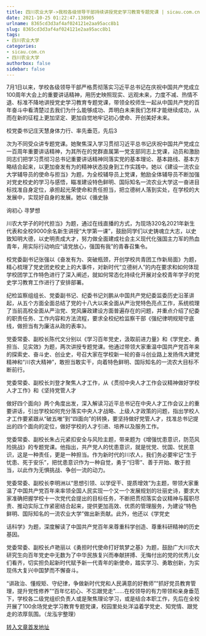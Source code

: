 ```yaml
---
title: 四川农业大学->我校各级领导干部持续讲授党史学习教育专题党课 | sicau.com.cn
date: 2021-10-25 01:22:47.138905
urlname: 8365cd3d3af4af024121e2aa95acc8b1
slug: 8365cd3d3af4af024121e2aa95acc8b1
tags: 
- 四川农业大学
categories:
- sicau.com.cn
- 四川农业大学
authorbox: false
sidebar: false
---
```

7月1日以来，学校各级领导干部严格贯彻落实习近平总书记在庆祝中国共产党成立100周年大会上的重要讲话精神，用历史映照现实、远观未来，力度不减、热情不退、标准不降地讲授党史学习教育专题党课，带领全校师生一起从中国共产党的百年奋斗中看清楚过去我们为什么能够成功、弄明白未来我们怎样才能继续成功，从而在新的征程上更加坚定、更加自觉地牢记初心使命、开创美好未来。

校党委书记庄天慧身体力行、率先垂范，先后3
<!--more-->
次为不同受众讲专题党课。她聚焦深入学习贯彻习近平总书记庆祝中国共产党成立一百周年重要讲话精神，为其所在的党群直属第一党支部同志上党课，动员和激励同志们把学习贯彻习总书记重要讲话精神同落实党的基本理论、基本路线、基本方略结合起来，以更加奋发有为的精神状态投身到工作实践中。她以《建设一流农业大学辅导员的使命与担当》为题，为全校辅导员上党课，勉励全体辅导员不断加强对党史校史的学习与感悟，瞄准建设特色鲜明、国际知名一流农业大学这一奋进目标找准自身定位，承担起光荣使命和责任担当，把立德树人落到实处，在学校的大发展中，实现好自身的发展。她以《循史脉

询初心 寻梦想

川农大学子的时代担当》为题，通过在线直播的方式，为现场320名2021年新生代表和全校9000余名新生讲授“大学第一课”，鼓励同学们以史铸魂立大志，以史致知明大德，以史明责成大才，努力做全面建成社会主义现代化强国主力军的热血青年，用实际行动响应“请党放心，强国有我”的青春召集令。

校党委副书记张强以《奋发有为、突破瓶颈，开创学校共青团工作新局面》为题，精心梳理了党史团史校史上的大事件，对新时代“立德树人”的内在要求和如何体现学校团学工作特色进行了深入阐述，就如何常态化持续化开展对全校青年学子的党史学习教育工作进行了安排部署。

纪检监察组组长、党委副书记、纪委书记刘鹏从中国共产党纪委监委历史沿革讲起，从五个方面全面总结了党的十八大以来全面从严治党特色亮点工作，系统梳理了当前高校全面从严治党、党风廉政建设方面普遍存在的问题，并重点介绍了纪委的职责任务、工作内容和方法流程，要求全校纪检监察干部《强纪律明规矩守底线，做担当有为廉洁从政的表率》。

党委常委、副校长陈代文分别以《学习百年党史，汲取前进力量》和《学党史、勇担当、见实效》为题，两次讲授专题党课。他通过带领大家重温中国共产党百年来的探索史、奋斗史、创业史，号召大家在学校新一轮的奋斗创业路上发扬伟大建党精神和“川农大精神”，敢担当敢实干，向着特色鲜明、国际知名的一流农大目标不断前行。

党委常委、副校长刘登才聚焦人才工作，从《贯彻中央人才工作会议精神做好学校人才工作》和《坚持党管人才

做好四个面向》两个角度出发，深入解读习近平总书记在中央人才工作会议上的重要讲话，引出学校如何充分落实中央人才战略、上级人才政策的问题，指出学校人才工作要紧跟从“破五唯”到“四面向”的转换，要坚持做好党管人才，找准总书记提出的四个面向的定位，做好学校的人才引进、培养以及服务工作。

党委常委、副校长朱占元紧扣安全与风险主题，带来题为《增强忧患意识，防范风险挑战》的专题党课。他指出，共产党人的忧患意识，就是忧党、忧国、忧民意识，这是一种责任，更是一种担当。作为新时代的川农人，我们务必要牢记“生于忧患、死于安乐”，把忧患意识作为一种自觉，勇于“归零”、善于开始、敢于担当，以此作为无惧挑战、争创一流的动力。

党委常委、副校长李明洲以“思想引领、以学促干、提质增效”为主题，带领大家重温了中国共产党百年来率领全国人民实现一个又一个发展规划的壮丽史诗，要求大家准确把握学校十一次党代会提出的目标任务，不断把贯彻落实会议精神与履职尽责、推动实际工作紧密结合起来，提供更加高效、优质的管理服务，为建设“特色鲜明、国际知名的一流农业大学”做出新贡献。此外，他还以《学党史

话科学》为题，深度解读了中国共产党百年来尊重科学创造、尊重科研精神的历史基因。

党委常委、副校长卢艳丽以《勇担时代使命打好筑梦之基》为题，鼓励广大川农大研究生向百年党史中无数为了中华民族复兴而奉献拼搏、无悔付出的党的优秀儿女们看齐，切实担负起新时代赋予新一代青年的新使命，踏实学习、勇敢创新，为实现伟大复兴中国梦而不懈奋斗。

“讲政治、懂规矩、守纪律，争做新时代党和人民满意的好教师”“抓好党员教育管理，提升党性修养”“百年忆初心、不忘跟党走”……在校领导的有力带领和亲身垂范下，学校各二级党组织负责人或是聚焦理论学习，或是结合本职工作，先后在全校开展了100余场党史学习教育专题党课，校园里处处洋溢着学党史、知党情、跟党走的浓厚氛围。（龙泓宇整理）



[转入文章首发地址](https://news.sicau.edu.cn/info/1078/65070.htm)